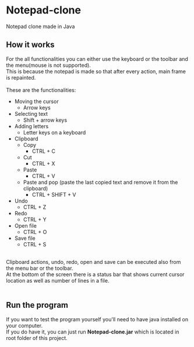 # Notepad-clone
Notepad clone made in Java

## How it works
For the all functionalities you can either use the keyboard or the toolbar and the menu(mouse is not supported).<br />
This is because the notepad is made so that after every action, main frame is repainted.<br />
<br />
These are the functionalities:
- Moving the cursor
  - Arrow keys
- Selecting text
  - Shift + arrow keys
- Adding letters
  - Letter keys on a keyboard
- Clipboard
  - Copy
    - CTRL + C
  - Cut
    - CTRL + X
  - Paste
    - CTRL + V
  - Paste and pop (paste the last copied text and remove it from the clipboard)
    - CTRL + SHIFT + V
- Undo
  - CTRL + Z
- Redo
  - CTRL + Y
- Open file
  - CTRL + O
- Save file
  - CTRL + S
<br />
Clipboard actions, undo, redo, open and save can be executed also from the menu bar or the toolbar.<br />
At the bottom of the screen there is a status bar that shows current cursor location as well as number of lines in a file.<br /><br />

## Run the program
If you want to test the program yourself you'll need to have java installed on your computer.<br />
If you do have it, you can just run **Notepad-clone.jar** which is located in root folder of this project.
